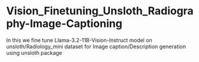 # Vision_Finetuning_Unsloth_Radiography-Image-Captioning
In this we fine tune Llama-3.2-11B-Vision-Instruct model on unsloth/Radiology_mini dataset for Image caption/Description generation using unsloth package
